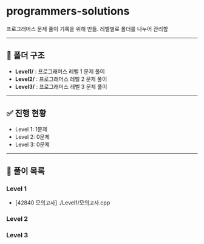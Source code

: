 # programmers-solutions
프로그래머스 문제 풀이 기록을 위해 만듦.
레벨별로 폴더를 나누어 관리함

---

## 📂 폴더 구조
- **Level1/** : 프로그래머스 레벨 1 문제 풀이
- **Level2/** : 프로그래머스 레벨 2 문제 풀이
- **Level3/** : 프로그래머스 레벨 3 문제 풀이

---

## ✅ 진행 현황
- Level 1: 1문제
- Level 2: 0문제
- Level 3: 0문제

---

## 📝 풀이 목록
### Level 1
- [42840 모의고사] ./Level1/모의고사.cpp

### Level 2

### Level 3
